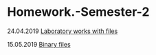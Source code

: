 # Homework.-Semester-2


24.04.2019 [Laboratory works with files](https://github.com/BorisPoloyko/Laboratory-Works/tree/master/Poloyko.2019.Files)

15.05.2019 [Binary files](https://github.com/BorisPoloyko/Semester-2/tree/master/15.05.19.Binary%20Files)
